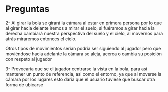 # Preguntas

2- Al girar la bola se girará la cámara al estar en primera persona por lo que al girar hacia delante iremos a mirar el suelo, si fuéramos a girar hacia la derecha cambiará nuestra perspectiva del suelo y el cielo, al movernos para atrás miraremos entonces el cielo.

Otros tipos de movimientos serian podría ser siguiendo al jugador pero que moviéndose hacia adelante la cámara se aleja, acerca o cambia su posición con respeto al jugador

3- Provocaría que se el jugador centrarse la vista en la bola, para así mantener un punto de referencia, asi como el entorno, ya que al moverse la cámara por los lugares esto daría que el usuario tuviese que buscar otra forma de ubicarse

